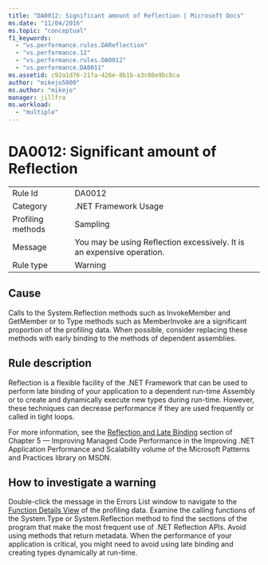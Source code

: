 ```yaml
---
title: "DA0012: Significant amount of Reflection | Microsoft Docs"
ms.date: "11/04/2016"
ms.topic: "conceptual"
f1_keywords:
  - "vs.performance.rules.DAReflection"
  - "vs.performance.12"
  - "vs.performance.rules.DA0012"
  - "vs.performance.DA0011"
ms.assetid: c92a1d76-21fa-426e-8b1b-a3c08e9bcbca
author: "mikejo5000"
ms.author: "mikejo"
manager: jillfra
ms.workload:
  - "multiple"
---
```

# DA0012: Significant amount of Reflection

|||
|-|-|
|Rule Id|DA0012|
|Category|.NET Framework Usage|
|Profiling methods|Sampling|
|Message|You may be using Reflection excessively. It is an expensive operation.|
|Rule type|Warning|

## Cause
 Calls to the System.Reflection methods such as InvokeMember and GetMember or to Type methods such as MemberInvoke are a significant proportion of the profiling data. When possible, consider replacing these methods with early binding to the methods of dependent assemblies.

## Rule description
 Reflection is a flexible facility of the .NET Framework that can be used to perform late binding of your application to a dependent run-time Assembly or to create and dynamically execute new types during run-time. However, these techniques can decrease performance if they are used frequently or called in tight loops.

 For more information, see the [Reflection and Late Binding](http://go.microsoft.com/fwlink/?LinkId=177826) section of Chapter 5 — Improving Managed Code Performance in the Improving .NET Application Performance and Scalability volume of the Microsoft Patterns and Practices library on MSDN.

## How to investigate a warning
 Double-click the message in the Errors List window to navigate to the [Function Details View](../profiling/function-details-view.md) of the profiling data. Examine the calling functions of the System.Type or System.Reflection method to find the sections of the program that make the most frequent use of .NET Reflection APIs. Avoid using methods that return metadata. When the performance of your application is critical, you might need to avoid using late binding and creating types dynamically at run-time.